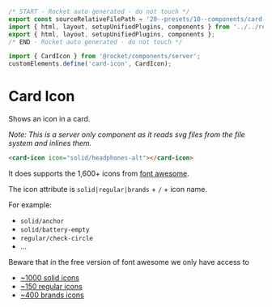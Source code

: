 ```js server
/* START - Rocket auto generated - do not touch */
export const sourceRelativeFilePath = '20--presets/10--components/card-icon.rocket.md';
import { html, layout, setupUnifiedPlugins, components } from '../../recursive.data.js';
export { html, layout, setupUnifiedPlugins, components };
/* END - Rocket auto generated - do not touch */

import { CardIcon } from '@rocket/components/server';
customElements.define('card-icon', CardIcon);
```

# Card Icon

Shows an icon in a card.

_Note: This is a server only component as it reads svg files from the file system and inlines them._

<card-icon icon="solid/headphones-alt"></card-icon>

```html
<card-icon icon="solid/headphones-alt"></card-icon>
```

It does supports the 1,600+ icons from [font awesome](https://fontawesome.com/v5/search?m=free&s=solid).

The icon attribute is `solid|regular|brands` + `/` + icon name.

For example:

- `solid/anchor`
- `solid/battery-empty`
- `regular/check-circle`
- ...

Beware that in the free version of font awesome we only have access to

- [~1000 solid icons](https://fontawesome.com/v5/search?m=free&s=solid)
- [~150 regular icons](https://fontawesome.com/v5/search?m=free&s=regular)
- [~400 brands icons](https://fontawesome.com/v5/search?m=free&s=brands)
